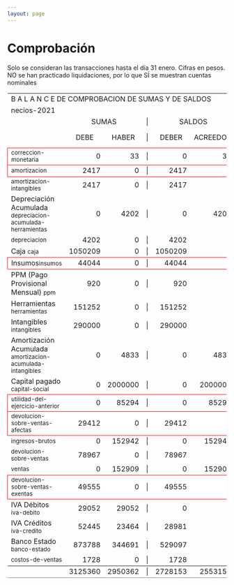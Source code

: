 ```yaml
--- 
layout: page
--- 
```

<h1> Comprobación </h1>


Solo se consideran las transacciones hasta el día 31	enero.
Cifras en pesos.
NO se han practicado liquidaciones, por lo que SÍ se muestran cuentas nominales
<table rules='groups'>
<tr><td colspan='8'> B A L A N C E  DE COMPROBACION DE SUMAS Y DE SALDOS </td> </tr>
<tr> <td colspan='8'> necios-2021</td></tr>
<tr> <td> </td> <td align='center' colspan= '2'>SUMAS</td> <td>|</td> <td align='center' colspan='2'>SALDOS</td> <td rowspan='2' > Errores </td> </tr>
<tr> <td></td>  <td align='center'>DEBE</td> <td align='center'>HABER</td> <td>|</td> <td align='center'>DEBER</td> <td align='center'>ACREEDOR</td> <td>A Corregir </td> </tr>
<tbody>
<tr style=' background: #fff; border: 1px solid red;'>
<td><small>correccion-monetaria</small></td> <td align='right'>0</td> <td align='right'>33</td> <td> | </td> <td align='right'> 0</td> <td align='right'>33</td> </tr>
<tr style=' background: #fff; border: 1px solid red;'>
<td><small>amortizacion</small></td> <td align='right'>2417</td> <td align='right'>0</td> <td> | </td> <td align='right'> 2417</td> <td align='right'>0</td> </tr>
<tr>
<td> <small>amortizacion-intangibles</small></td> <td align='right'>2417</td> <td align='right'>0</td> <td> | </td> <td align='right'> 2417</td> <td align='right'>0</td>
</tr>
<tr>
<td>Depreciación Acumulada <small>depreciacion-acumulada-herramientas</small></td> <td align='right'>0</td> <td align='right'>4202</td> <td> | </td> <td align='right'> 0</td> <td align='right'>4202</td>
</tr>
<tr>
<td> <small>depreciacion</small></td> <td align='right'>4202</td> <td align='right'>0</td> <td> | </td> <td align='right'> 4202</td> <td align='right'>0</td>
</tr>
<tr>
<td>Caja <small>caja</small></td> <td align='right'>1050209</td> <td align='right'>0</td> <td> | </td> <td align='right'> 1050209</td> <td align='right'>0</td>
</tr>
<tr style=' background: #fff; border: 1px solid red;'>
<td>Insumos<small>insumos</small></td> <td align='right'>44044</td> <td align='right'>0</td> <td> | </td> <td align='right'> 44044</td> <td align='right'>0</td> </tr>
<tr>
<td>PPM (Pago Provisional Mensual) <small>ppm</small></td> <td align='right'>920</td> <td align='right'>0</td> <td> | </td> <td align='right'> 920</td> <td align='right'>0</td>
</tr>
<tr>
<td>Herramientas <small>herramientas</small></td> <td align='right'>151252</td> <td align='right'>0</td> <td> | </td> <td align='right'> 151252</td> <td align='right'>0</td>
</tr>
<tr>
<td>Intangibles <small>intangibles</small> </td> <td align='right'>290000</td> <td align='right'>0</td> <td> | </td> <td align='right'> 290000</td> <td align='right'>0</td> 
<td colspan='2' style=' background: #faa; border: 1px solid red;'>Subcuenta </td>
</tr>
<tr>
<td>Amortización Acumulada <small>amortizacion-acumulada-intangibles</small></td> <td align='right'>0</td> <td align='right'>4833</td> <td> | </td> <td align='right'> 0</td> <td align='right'>4833</td>
</tr>
<tr>
<td>Capital pagado <small>capital-social</small></td> <td align='right'>0</td> <td align='right'>2000000</td> <td> | </td> <td align='right'> 0</td> <td align='right'>2000000</td>
</tr>
<tr style=' background: #fff; border: 1px solid red;'>
<td><small>utilidad-del-ejercicio-anterior</small></td> <td align='right'>0</td> <td align='right'>85294</td> <td> | </td> <td align='right'> 0</td> <td align='right'>85294</td> </tr>
<tr style=' background: #fff; border: 1px solid red;'>
<td><small>devolucion-sobre-ventas-afectas</small></td> <td align='right'>29412</td> <td align='right'>0</td> <td> | </td> <td align='right'> 29412</td> <td align='right'>0</td> </tr>
<tr>
<td> <small>ingresos-brutos</small></td> <td align='right'>0</td> <td align='right'>152942</td> <td> | </td> <td align='right'> 0</td> <td align='right'>152942</td>
</tr>
<tr>
<td> <small>devolucion-sobre-ventas</small></td> <td align='right'>78967</td> <td align='right'>0</td> <td> | </td> <td align='right'> 78967</td> <td align='right'>0</td>
</tr>
<tr>
<td> <small>ventas</small></td> <td align='right'>0</td> <td align='right'>152909</td> <td> | </td> <td align='right'> 0</td> <td align='right'>152909</td>
</tr>
<tr style=' background: #fff; border: 1px solid red;'>
<td><small>devolucion-sobre-ventas-exentas</small></td> <td align='right'>49555</td> <td align='right'>0</td> <td> | </td> <td align='right'> 49555</td> <td align='right'>0</td> </tr>
<tr>
<td>IVA Débitos <small>iva-debito</small></td> <td align='right'>29052</td> <td align='right'>29052</td> <td> | </td> <td align='right'> 0</td> <td align='right'>0</td>
</tr>
<tr>
<td>IVA Créditos <small>iva-credito</small></td> <td align='right'>52445</td> <td align='right'>23464</td> <td> | </td> <td align='right'> 28981</td> <td align='right'>0</td>
</tr>
<tr>
<td>Banco Estado <small>banco-estado</small></td> <td align='right'>873788</td> <td align='right'>344691</td> <td> | </td> <td align='right'> 529097</td> <td align='right'>0</td>
</tr>
<tr>
<td> <small>costos-de-ventas</small></td> <td align='right'>1728</td> <td align='right'>0</td> <td> | </td> <td align='right'> 1728</td> <td align='right'>0</td>
</tr>
</tbody>
<tfoot>
<tr> <td></td> <td align='right'> <div>3125360</div></td> <td align='right'> <div>2950362</div></td><td> | </td> <td align='right'> <div>2728153</div></td> <td align='right'> <div>2553155</div></td> </tr>
</tfoot>
</table>
